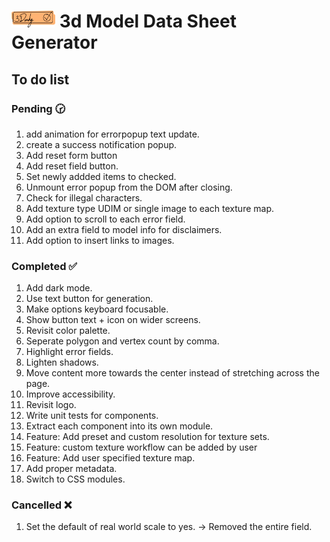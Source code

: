 # <img src="./src/assets/logo/logo.svg" width="70px"> 3d Model Data Sheet Generator

## To do list

### Pending 🕝

1. add animation for errorpopup text update.
1. create a success notification popup.
1. Add reset form button
1. Add reset field button.
1. Set newly addded items to checked.
1. Unmount error popup from the DOM after closing.
1. Check for illegal characters.
1. Add texture type UDIM or single image to each texture map.
1. Add option to scroll to each error field.
1. Add an extra field to model info for disclaimers.
1. Add option to insert links to images.

### Completed ✅

1. Add dark mode.
1. Use text button for generation.
1. Make options keyboard focusable.
1. Show button text + icon on wider screens.
1. Revisit color palette.
1. Seperate polygon and vertex count by comma.
1. Highlight error fields.
1. Lighten shadows.
1. Move content more towards the center instead of stretching across the page.
1. Improve accessibility.
1. Revisit logo.
1. Write unit tests for components.
1. Extract each component into its own module.
1. Feature: Add preset and custom resolution for texture sets.
1. Feature: custom texture workflow can be added by user
1. Feature: Add user specified texture map.
1. Add proper metadata.
1. Switch to CSS modules.

### Cancelled ❌

1. Set the default of real world scale to yes. -> Removed the entire field.